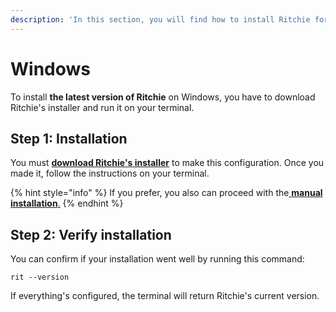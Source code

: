 ```yaml
---
description: 'In this section, you will find how to install Ritchie for Windows.'
---
```


# Windows

To install **the latest version of Ritchie** on Windows, you have to download Ritchie's installer and run it on your terminal. 

## Step 1: Installation

You must [**download Ritchie's installer**](https://commons-repo.ritchiecli.io/latest/ritchiecli.msi) to make this configuration. Once you made it, follow the instructions on your terminal.

{% hint style="info" %}
If you prefer, you also can proceed with the[ **manual installation**.](manual-installation.md)
{% endhint %}

## Step 2: Verify installation 

You can confirm if your installation went well by running this command: 

```text
rit --version
```

If everything's configured, the terminal will return Ritchie's current version.  

